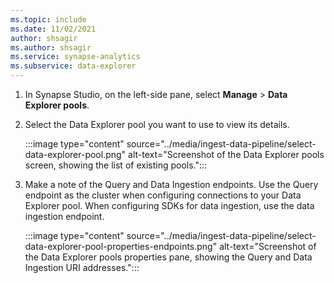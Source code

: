 ```yaml
---
ms.topic: include
ms.date: 11/02/2021
author: shsagir
ms.author: shsagir
ms.service: synapse-analytics
ms.subservice: data-explorer
---
```

1. In Synapse Studio, on the left-side pane, select **Manage** > **Data Explorer pools**.
1. Select the Data Explorer pool you want to use to view its details.

    :::image type="content" source="../media/ingest-data-pipeline/select-data-explorer-pool.png" alt-text="Screenshot of the Data Explorer pools screen, showing the list of existing pools.":::

1. Make a note of the Query and Data Ingestion endpoints. Use the Query endpoint as the cluster when configuring connections to your Data Explorer pool. When configuring SDKs for data ingestion, use the data ingestion endpoint.

    :::image type="content" source="../media/ingest-data-pipeline/select-data-explorer-pool-properties-endpoints.png" alt-text="Screenshot of the Data Explorer pools properties pane, showing the Query and Data Ingestion URI addresses.":::
